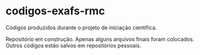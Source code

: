 # codigos-exafs-rmc
Códigos produzidos durante o projeto de iniciação científica.

Repositório em construção. Apenas alguns arquivos finais foram colocados. Outros códigos estão salvos em repositórios pessoais.
